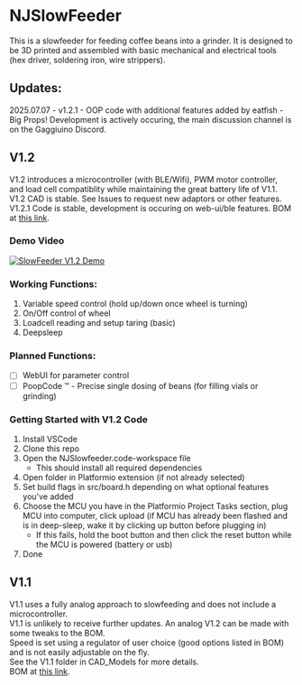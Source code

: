 # NJSlowFeeder

This is a slowfeeder for feeding coffee beans into a grinder. It is designed to be 3D printed and assembled with basic mechanical and electrical tools (hex driver, soldering iron, wire strippers).

## Updates:
2025.07.07 - v1.2.1 - OOP code with additional features added by eatfish - Big Props!
Development is actively occuring, the main discussion channel is on the Gaggiuino Discord. 

## V1.2
V1.2 introduces a microcontroller (with BLE/Wifi), PWM motor controller, and load cell compatiblity while maintaining the great battery life of V1.1.\
V1.2 CAD is stable. See Issues to request new adaptors or other features.\
V1.2.1 Code is stable, development is occuring on web-ui/ble features.
BOM at [this link](https://docs.google.com/spreadsheets/d/11zUR7dkBkgdKcGbynbE2zPVb8PsdSGaQEwi6_OAgMBY/edit?usp=sharing).
### Demo Video
[![SlowFeeder V1.2 Demo](https://img.youtube.com/vi/54PZubX1fOw/0.jpg)](https://www.youtube.com/watch?v=54PZubX1fOw)

### Working Functions:
1. Variable speed control (hold up/down once wheel is turning)
2. On/Off control of wheel
3. Loadcell reading and setup taring (basic)
4. Deepsleep

### Planned Functions:
- [ ] WebUI for parameter control
- [ ] PoopCode :tm: - Precise single dosing of beans (for filling vials or grinding)

### Getting Started with V1.2 Code
1. Install VSCode
2. Clone this repo
3. Open the NJSlowfeeder.code-workspace file
   - This should install all required dependencies
4. Open folder in Platformio extension (if not already selected)
5. Set build flags in src/board.h depending on what optional features you've added
6. Choose the MCU you have in the Platformio Project Tasks section, plug MCU into computer, click upload (if MCU has already been flashed and is in deep-sleep, wake it by clicking up button before plugging in)
   - If this fails, hold the boot button and then click the reset button while the MCU is powered (battery or usb)
7. Done

## V1.1 
V1.1 uses a fully analog approach to slowfeeding and does not include a microcontroller.\
V1.1 is unlikely to receive further updates. An analog V1.2 can be made with some tweaks to the BOM.\
Speed is set using a regulator of user choice (good options listed in BOM) and is not easily adjustable on the fly. \
See the V1.1 folder in CAD_Models for more details.\
BOM at [this link](https://docs.google.com/spreadsheets/d/11zUR7dkBkgdKcGbynbE2zPVb8PsdSGaQEwi6_OAgMBY/edit?usp=sharing).
